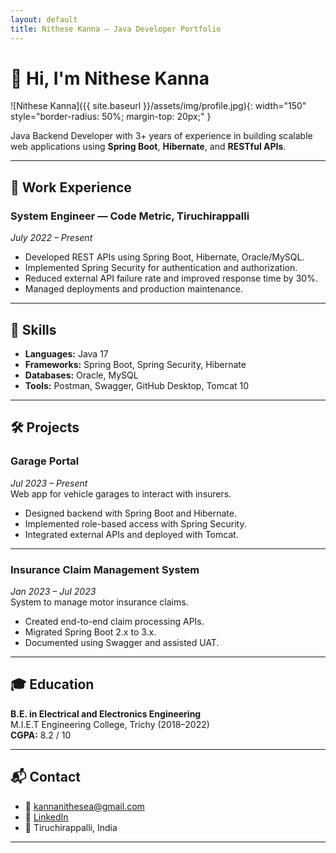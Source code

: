 ```yaml
---
layout: default
title: Nithese Kanna – Java Developer Portfolio
---
```


# 👋 Hi, I'm Nithese Kanna

![Nithese Kanna]({{ site.baseurl }}/assets/img/profile.jpg){: width="150" style="border-radius: 50%; margin-top: 20px;" }

Java Backend Developer with 3+ years of experience in building scalable web applications using **Spring Boot**, **Hibernate**, and **RESTful APIs**.

---

## 💼 Work Experience

### System Engineer — Code Metric, Tiruchirappalli  
*July 2022 – Present*

- Developed REST APIs using Spring Boot, Hibernate, Oracle/MySQL.
- Implemented Spring Security for authentication and authorization.
- Reduced external API failure rate and improved response time by 30%.
- Managed deployments and production maintenance.

---

## 🧠 Skills

- **Languages:** Java 17  
- **Frameworks:** Spring Boot, Spring Security, Hibernate  
- **Databases:** Oracle, MySQL  
- **Tools:** Postman, Swagger, GitHub Desktop, Tomcat 10

---

## 🛠 Projects

### Garage Portal  
*Jul 2023 – Present*  
Web app for vehicle garages to interact with insurers.

- Designed backend with Spring Boot and Hibernate.
- Implemented role-based access with Spring Security.
- Integrated external APIs and deployed with Tomcat.

---

### Insurance Claim Management System  
*Jan 2023 – Jul 2023*  
System to manage motor insurance claims.

- Created end-to-end claim processing APIs.
- Migrated Spring Boot 2.x to 3.x.
- Documented using Swagger and assisted UAT.

---

## 🎓 Education

**B.E. in Electrical and Electronics Engineering**  
M.I.E.T Engineering College, Trichy (2018–2022)  
**CGPA:** 8.2 / 10

---

## 📬 Contact

- 📧 [kannanithesea@gmail.com](mailto:kannanithesea@gmail.com)  
- 🔗 [LinkedIn](https://www.linkedin.com/in/nithese-kanna)  
- 📍 Tiruchirappalli, India

---
